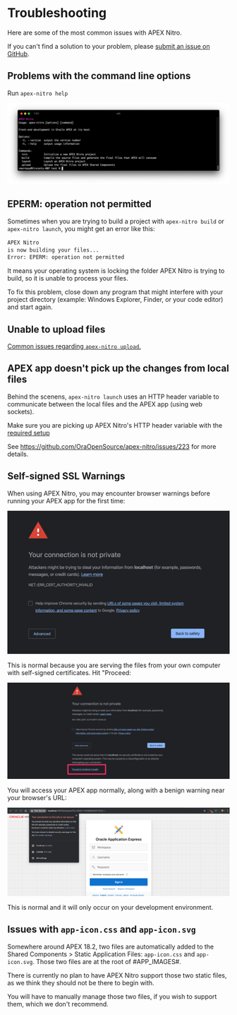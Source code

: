 # Troubleshooting

Here are some of the most common issues with APEX Nitro.

If you can't find a solution to your problem, please [submit an issue on GitHub](https://github.com/OraOpenSource/apex-nitro/issues).

## Problems with the command line options

Run `apex-nitro help`

![command-help](img/command-help.png)

## EPERM: operation not permitted

Sometimes when you are trying to build a project with `apex-nitro build` or `apex-nitro launch`, you might get an error like this:

```bash
APEX Nitro
is now building your files...
Error: EPERM: operation not permitted
```

It means your operating system is locking the folder APEX Nitro is trying to build, so it is unable to process your files.

To fix this problem, close down any program that might interfere with your project directory (example: Windows Explorer, Finder, or your code editor) and start again.

## Unable to upload files

[Common issues regarding `apex-nitro upload`.](./upload.md)

## APEX app doesn't pick up the changes from local files

Behind the scenens, `apex-nitro launch` uses an HTTP header variable to communicate between the local files and the APEX app (using web sockets).

Make sure you are picking up APEX Nitro's HTTP header variable with the [required setup](./setup.md)

See https://github.com/OraOpenSource/apex-nitro/issues/223 for more details.

## Self-signed SSL Warnings

When using APEX Nitro, you may encounter browser warnings before running your APEX app for the first time:

![troubleshoot-certificate-1](img/troubleshoot-certificate-1.png)

This is normal because you are serving the files from your own computer with self-signed certificates. Hit "Proceed:

![troubleshoot-certificate-2](img/troubleshoot-certificate-2.png)

You will access your APEX app normally, along with a benign warning near your browser's URL:

![troubleshoot-certificate-3](img/troubleshoot-certificate-3.png)

This is normal and it will only occur on your development environment.

## Issues with `app-icon.css` and `app-icon.svg`

Somewhere around APEX 18.2, two files are automatically added to the Shared Components > Static Application Files: `app-icon.css` and `app-icon.svg`. Those two files are at the root of #APP_IMAGES#.

There is currently no plan to have APEX Nitro support those two static files, as we think they should not be there to begin with.

You will have to manually manage those two files, if you wish to support them, which we don't recommend.
